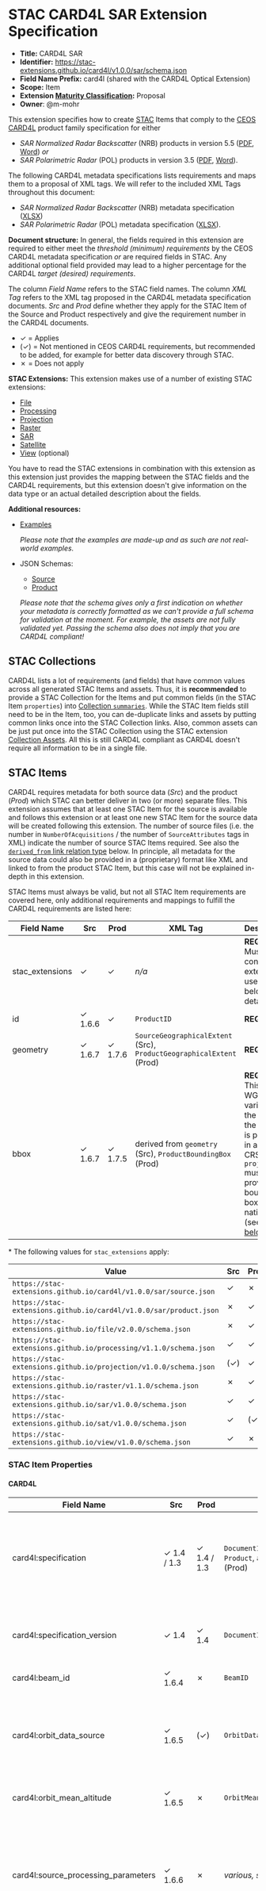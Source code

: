 # STAC CARD4L SAR Extension Specification

- **Title:** CARD4L SAR
- **Identifier:** <https://stac-extensions.github.io/card4l/v1.0.0/sar/schema.json>
- **Field Name Prefix:** card4l (shared with the CARD4L Optical Extension)
- **Scope:** Item
- **Extension [Maturity Classification](https://github.com/radiantearth/stac-spec/tree/master/extensions/README.md#extension-maturity):** Proposal
- **Owner**: @m-mohr

This extension specifies how to create [STAC](https://github.com/radiantearth/stac-spec) Items that
comply to the [CEOS CARD4L](http://ceos.org/ard/) product family specification for either
- *SAR Normalized Radar Backscatter* (NRB) products in version 5.5
  ([PDF](https://ceos.org/ard/files/PFS/NRB/v5.5/CARD4L-PFS_NRB_v5.5.pdf),
  [Word](https://ceos.org/ard/files/PFS/NRB/v5.5/CARD4L-PFS_NRB_v5.5.docx))
  *or*
- *SAR Polarimetric Radar* (POL) products in version 3.5
  ([PDF](https://ceos.org/ard/files/PFS/POL/v3.5/CARD4L-PFS_Polarimetric_Radar-v3.5.pdf),
  [Word](https://ceos.org/ard/files/PFS/POL/v3.5/CARD4L-PFS_Polarimetric_Radar-v3.5.docx)).

The following CARD4L metadata specifications lists requirements and maps them to a proposal of XML tags.
We will refer to the included XML Tags throughout this document:

- *SAR Normalized Radar Backscatter* (NRB) metadata specification
  ([XLSX](https://ceos.org/ard/files/PFS/NRB/v5.5/CARD4L_METADATA-spec_NRB-v5.5.5.xlsx))
- *SAR Polarimetric Radar* (POL) metadata specification
  ([XLSX](https://ceos.org/ard/files/PFS/POL/v3.5/CARD4L_METADATA-spec_POL-v3.5.5.xlsx)).

**Document structure:** In general, the fields required in this extension are required to either meet
the *threshold (minimum) requirements* by the CEOS CARD4L metadata specification *or* are required fields in STAC.
Any additional optional field provided may lead to a higher percentage for the CARD4L *target (desired) requirements*.

The column *Field Name* refers to the STAC field names.
The column *XML Tag* refers to the XML tag proposed in the CARD4L metadata specification documents.
*Src* and *Prod* define whether they apply for the STAC Item of the Source and Product respectively
and give the requirement number in the CARD4L documents.

- ✓ = Applies
- (✓) = Not mentioned in CEOS CARD4L requirements, but recommended to be added, for example for better data discovery through STAC.
- ✗ = Does not apply

**STAC Extensions:** This extension makes use of a number of existing STAC extensions:

- [File](https://github.com/stac-extensions/file)
- [Processing](https://github.com/stac-extensions/processing)
- [Projection](https://github.com/stac-extensions/projection)
- [Raster](https://github.com/stac-extensions/raster)
- [SAR](https://github.com/stac-extensions/sar)
- [Satellite](https://github.com/stac-extensions/sat)
- [View](https://github.com/stac-extensions/view) (optional)

You have to read the STAC extensions in combination with this extension as this extension just provides
the mapping between the STAC fields and the CARD4L requirements, but this extension doesn't give information
on the data type or an actual detailed description about the fields.

**Additional resources:**

- [Examples](examples/)

  *Please note that the examples are made-up and as such are not real-world examples.*
- JSON Schemas:
  - [Source](json-schema/source.json)
  - [Product](json-schema/product.json)
  
  *Please note that the schema gives only a first indication on whether your metadata is correctly formatted
   as we can't provide a full schema for validation at the moment.*
  *For example, the assets are not fully validated yet. Passing the schema also does not imply that you are CARD4L compliant!*

## STAC Collections

CARD4L lists a lot of requirements (and fields) that have common values across all generated STAC Items and assets.
Thus, it is **recommended** to provide a STAC Collection for the Items and put common fields (in the STAC Item `properties`)
into [Collection `summaries`](https://github.com/radiantearth/stac-spec/tree/v1.0.0/collection-spec/collection-spec.md#collection-fields).
While the STAC Item fields still need to be in the Item, too, you can de-duplicate links and assets by putting common
links once into the STAC Collection links. Also, common assets can be just put once into the STAC Collection using the
STAC extension [Collection Assets](https://github.com/radiantearth/stac-spec/tree/v1.0.0/collection-spec/collection-spec.md#assets).
All this is still CARD4L compliant as CARD4L doesn't require all information to be in a single file.

## STAC Items

CARD4L requires metadata for both source data (*Src*) and the product (*Prod*) which STAC can better deliver in two (or more) separate files.
This extension assumes that at least one STAC Item for the source is available and follows this extension or
at least one new STAC Item for the source data will be created following this extension.
The number of source files (i.e. the number in `NumberOfAcquisitions` / the number of `SourceAttributes` tags in XML)
indicate the number of source STAC Items required. See also the [`derived_from` link relation type](#stac-item-links) below.
In principle, all metadata for the source data could also be provided in a (proprietary) format like XML and linked to from the product STAC Item,
but this case will not be explained in-depth in this extension.

STAC Items must always be valid, but not all STAC Item requirements are covered here,
only additional requirements and mappings to fulfill the CARD4L requirements are listed here:

| Field Name      | Src     | Prod    | XML Tag                                                      | Description                                                  |
| --------------- | ------- | ------- | ------------------------------------------------------------ | ------------------------------------------------------------ |
| stac_extensions | ✓       | ✓       | *n/a*                                                        | **REQUIRED.** Must contain all extensions used. See below for details\*. |
| id              | ✓ 1.6.6 | ✓       | `ProductID`                                                  | **REQUIRED.**                                                |
| geometry        | ✓ 1.6.7 | ✓ 1.7.6 | `SourceGeographicalExtent` (Src), `ProductGeographicalExtent` (Prod) | **REQUIRED.**                                                |
| bbox            | ✓ 1.6.7 | ✓ 1.7.5 | derived from `geometry` (Src), `ProductBoundingBox` (Prod)   | **REQUIRED.** This is the WGS84 variant of the bbox. If the product is provided in another CRS, `proj:bbox` must provide the bounding box in the native CRS (see [below](#projection)). |

\* The following values for `stac_extensions` apply:

| Value                                                              | Src  | Prod |
| ------------------------------------------------------------------ | ---- | ---- |
| `https://stac-extensions.github.io/card4l/v1.0.0/sar/source.json`  | ✓    | ✗    |
| `https://stac-extensions.github.io/card4l/v1.0.0/sar/product.json` | ✗    | ✓    |
| `https://stac-extensions.github.io/file/v2.0.0/schema.json`        | ✗    | ✓    |
| `https://stac-extensions.github.io/processing/v1.1.0/schema.json`  | ✓    | ✓    |
| `https://stac-extensions.github.io/projection/v1.0.0/schema.json`  | (✓)  | ✓    |
| `https://stac-extensions.github.io/raster/v1.1.0/schema.json`      | ✗    | ✓    |
| `https://stac-extensions.github.io/sar/v1.0.0/schema.json`         | ✓    | ✓    |
| `https://stac-extensions.github.io/sat/v1.0.0/schema.json`         | ✓    | (✓)  |
| `https://stac-extensions.github.io/view/v1.0.0/schema.json`        | ✓    | ✗    |

### STAC Item Properties

#### CARD4L

| Field Name                             | Src         | Prod        | XML Tag                                                      | Data Type                                               | Description                                                  |
| -------------------------------------- | ----------- | ----------- | ------------------------------------------------------------ | ------------------------------------------------------- | ------------------------------------------------------------ |
| card4l:specification                   | ✓ 1.4 / 1.3 | ✓ 1.4 / 1.3 | `DocumentIdentifier` / `Product`, attribute `type` (Prod)    | string                                                  | **REQUIRED.** The CARD4L specification implemented, either `NRB` (SAR, Normalized Radar Backscatter) or `POL` (SAR, Polarimetric Radar). |
| card4l:specification_version           | ✓ 1.4       | ✓ 1.4       | `DocumentIdentifier`                                         | string                                                  | **REQUIRED.** The CARD4L specification version. Currently always `5.5` for `NRB` and `3.5` for `POL`. |
| card4l:beam_id                         | ✓ 1.6.4     | ✗           | `BeamID`                                                     | string                                                  | **REQUIRED.**                                                |
| card4l:orbit_data_source               | ✓ 1.6.5     | (✓)         | `OrbitDataSource`                                            | string                                                  | **REQUIRED for *Src*.** For example `predicted`, `definitive`, `precise` or `downlinked`. Applies to *Prod*, if additional orbit correction has been applied. |
| card4l:orbit_mean_altitude             | ✓ 1.6.5     | ✗           | `OrbitMeanAltitude`                                          | number                                                  | Platform (mean) altitude in meters (m). |
| card4l:source_processing_parameters    | ✓ 1.6.6     | ✗           | *various, see below*                                         | [Source Processing Object](#source-processing-object)   | Additional relevant processing parameters, e.g., Range- and Azimuth Look Bandwidth and LUT applied. If not available in machine-readable form, can also be specified in `processing:lineage`. |
| card4l:source_geometry                 | ✓ 1.6.7     | ✗           | `SourceDataGeometry`                                         | string                                                  | **REQUIRED.** One of `slant-range` or `ground-range`. |
| card4l:incidence_angle_near_range      | ✓ 1.6.7     | ✗           | `IncAngleNearRange`                                          | number                                                  | **REQUIRED.** In degrees. |
| card4l:incidence_angle_far_range       | ✓ 1.6.7     | ✗           | `IncAngleFarRange`                                           | number                                                  | **REQUIRED.** In degrees. |
| card4l:noise_equivalent_intensity      | ✓ 1.6.9     | ✗           | `Estimates` in `NoiseEquivalentIntensity`                    | [Statistics Object](#statistics-object)                 | **REQUIRED.** Fill the object with statistics that are available for the source data, e.g. min, max and mean. Convert each to decibel, if required. |
| card4l:noise_equivalent_intensity_type | ✓ 1.6.9     | ✗           | `NoiseEquivalentIntensity`, attribute `type`                 | string                                                  | **REQUIRED.** One of `beta0`, `sigma0`, or `gamma0`. |
| card4l:peak_sidelobe_ratio             | ✓ 1.6.9     | ✗           | `PeakSideLobeRatio`                                          | number                                                  | Peak sidelobe ratio (PSLR) in decibel. |
| card4l:integrated_sidelobe_ratio       | ✓ 1.6.9     | ✗           | `IntegratedSideLobeRatio`                                    | number                                                  | Integrated sidelobe ratio (ISLR) in decibel. |
| card4l:noise_removal_applied           | (✓)         | ✓ 3.3       | `NoiseRemovalApplied`                                        | boolean                                                 | **REQUIRED for *Prod*.** Specifies whether noise removal has been applied (`true`) or not (`false`). If set to `true`, a [link with relation type](#stac-item-links) `noise-removal` is **required**, too. |
| card4l:mean_faraday_rotation_angle     | ✓ 1.6.11    | ✗           | `MeanFaradayRotationAngle`                                   | number                                                  | In degrees. |
| card4l:ionosphere_indicator            | ✓ 1.6.12    | ✗           | `IonosphereIndicator`                                        | boolean                                                 | Flag indicating whether the imagery is “significantly impacted” by the ionosphere (`false` - no, `true` – yes). |
| card4l:speckle_filtering               | ✗           | ✓ 1.7.4     | `Filtering`, `FilterApplied`                                 | [Speckle Filter Object](#speckle-filter-object) \| null | **REQUIRED.** Set to `null` if `FilterApplied` would be set to `false`. Otherwise, provide a [Speckle Filter Object](#speckle-filter-object). |
| card4l:pixel_coordinate_convention     | ✗           | ✓ 1.7.8     | `PixelCoordinateConvention`                                  | string                                                  | **REQUIRED.** One of `center` (pixel center), `upper-left` (pixel ULC) or `lower-left` (pixel LLC) |
| card4l:measurement_type                | ✗           | ✓ 3.1       | `BackscatterMeasurement` (NRB)                               | string                                                  | **REQUIRED.** Must be set to `gamma0`.                       |
| card4l:measurement_convention          | ✗           | ✓ 3.1       | `BackscatterConvention` (NRB)                                | string                                                  | **REQUIRED.** Must be set to `linear amplitude`, `linear power` (both NRB + POL) or `angle` (POL only). |
| card4l:conversion_eq                   | ✗           | ✓ 3.2 / 3.1 | `BackscatterConversionEq` (NRB), `ScalingConversionEq` (POL) | string                                                  | **REQUIRED.** Indicate equation to convert from digital numbers (`DN`) to logarithmic decibel scale, see the CARD4L specification (3.1/3.2) for details. |
| card4l:relative_radiometric_accuracy   | ✗           | ✓ 3.5       | `Relative` in `RadiometricAccuracy`                          | number                                                  | Relative accuracy of the Radiometric Terrain Correction in decibel. |
| card4l:absolute_radiometric_accuracy   | ✗           | ✓ 3.5       | `Absolute` in `RadiometricAccuracy`                          | number                                                  | Absolute accuracy of the Radiometric Terrain Correction in decibel. |
| card4l:resampling_method               | ✗           | ✓ 4.1       | `ResamplingMethod`                                           | string                                                  | The resampling method used, e.g. `near`, `bilinear`, `cubic`, etc. (see [GDAL](https://gdal.org/programs/gdalwarp.html#cmdoption-gdalwarp-r) for more) |
| card4l:dem_resampling_method           | ✗           | ✓ 4.2       | `DEMResamplingMethod`                                        | string                                                  | The resampling method used for the DEM, see above for example values. |
| card4l:egm_resampling_method           | ✗           | ✓ 4.2       | `EGMResamplingMethod`                                        | string                                                  | The resampling method used for the EGM, see above for example values. |
| card4l:northern_geometric_accuracy     | ✗           | ✓ 4.3       | `NorthernSTDev` / `NorthernBias` in `GeoCorrAccuracy`        | number                                                  | **REQUIRED.** An estimate of the northern geometric accuracy in meters. |
| card4l:eastern_geometric_accuracy      | ✗           | ✓ 4.3       | `EasternSTDev` / `EasternBias` in `GeoCorrAccuracy`          | number                                                  | **REQUIRED.** An estimate of the eastern geometric accuracy in meters. |
| card4l:gridding_convention             | ✗           | ✓ 4.4       | `GriddingConvention`                                         | string                                                  | **REQUIRED if no reference URL/DOI has been provided as a [link with relation type](#stac-item-links) `gridding-convention`** A brief free text description of the gridding convention used. |

##### Statistics Object

| Field Name    | Type   | Description                                        |
| ------------- | ------ | -------------------------------------------------- |
| mean          | number | mean value of all the pixels in the band           |
| minimum       | number | minimum value of the pixels in the band            |
| maximum       | number | maximum value of the pixels in the band            |
| ...           | number | Additional statistics (see below)                  |

The three properties above are the fields for mean, min and max. values.
You can choose to provide other fields depending on what is available for your source data.
Nevertheless, you have to provide at least one property in the Statistics Object. 

##### Speckle Filter Object

The following fields are all specified in CARD4L requirement 1.7.4. 
It is **required** to add all speckle filter parameters to this object.

| Field Name       | Data Type | XML Tag           | Description                        |
| ---------------- | --------- | ----------------- | ---------------------------------- |
| type             | string    | `FilterType`      | **REQUIRED.**                      |
| window_size_col  | integer   | `WindowSizeCol`   |                                    |
| window_size_line | integer   | `WindowSizeLine`  |                                    |
| ...              | ...       | `OtherParameters` | Add all speckle filter parameters. |

##### Source Processing Object

Additional relevant processing parameters, 
e.g., Range- and Azimuth Look Bandwidth and LUT applied. 
If not available in machine-readable form, can also be specified in `processing:lineage`. 
The following fields are all suggested in CARD4L requirement 1.6.6. 
None of the fields is required.

| Field Name             | Data Type | XML Tag                | Description                                                  |
| ---------------------- | --------- | ---------------------- | ------------------------------------------------------------ |
| lut_applied            | string    | `lutApplied`           |                                                              |
| range_look_bandwidth   | \[number] | `RangeLookBandwidth`   | Range Look Bandwidth per swath in Gigahertz (GHz). |
| azimuth_look_bandwidth | \[number] | `AzimuthLookBandwidth` | Azimuth Look Bandwidth per swath in Gigahertz (GHz). |
| ...                    | ...       | *n/a*                  | Add all source data processing parameters.                   |

#### Common Metadata

| Field Name     | Src     | Prod    | XML Tag                                         | Description                                                  |
| -------------- | ------- | ------- | ----------------------------------------------- | ------------------------------------------------------------ |
| license        | ✓ 1.3   | ✓ 1.3   | `Product`, attribute `Copyright`                | Recommended to be specified in a STAC Collection.            |
| datetime       | ✓       | ✓       | *n/a*                                           | **REQUIRED.** Recommended to set to the central timestamp between `start_datetime` and `end_datetime`. |
| start_datetime | ✓ 1.6.3 | ✓ 1.5   | `FirstAcquistionDate` (Prod), `StartTime` (Src) | **REQUIRED.** Start time of the first acquisition.           |
| end_datetime   | ✓ 1.6.3 | ✓ 1.5   | `LastAcquistitionDate` (Prod), `EndTime` (Src)  | **REQUIRED.** End time of the last acquisition.              |
| instruments    | ✓ 1.6.2 | (✓)     | `Instrument`                                    | **REQUIRED for *Src*.** Check STAC for potential values, example: `c-sar` for Sentinel-1 |
| constellation  | ✓ 1.6.2 | (✓)     | *n/a*                                           | Constellation name in lower-case. Only if part of a constellation, e.g. `sentinel-1` for Sentinel 1A and 1B. Can often be derived from `platform`. |
| platform       | ✓ 1.6.2 | (✓)     | `Satellite`                                     | **REQUIRED for *Src*.** Platform name in lower-case. Use a specific name such as `sentinel-1a` if part of constellation. MUST NOT duplicate `constellation`. |
| gsd            | ✗       | ✓ 1.7.3 | `ProductColumnSpacing` / `ProductRowSpacing`    | **REQUIRED.** Convert to meters, if required. Currently, there's no way to express separate ground sample distances for x and y. |

#### Processing

| Field Name            | Src     | Prod    | XML Tag              | Description                                                  |
| --------------------- | ------- | ------- | -------------------- | ------------------------------------------------------------ |
| processing:facility   | ✓ 1.6.6 | ✓ 1.7.1 | `ProcessingFacility` | **REQUIRED.** The name of the facility that produced the data. |
| processing:level      | ✓ 1.6.6 | ✓ 1.7.1 | *n/a*                | **REQUIRED.** See [here](https://github.com/stac-extensions/processing#suggested-processing-levels) for suggested processing levels. |
| processing:software   | ✓ 1.6.6 | ✓ 1.7.1 | `SoftwareVersion`    | **REQUIRED.** A dictionary with software name/version number for key/value describing one or more softwares that produced the data. |
| processing:lineage    | ✓       | ✓       | *n/a*                | A human-readable description of the full processing workflow and parameters, e.g. algorithms and corrections applied. |
| processing:expression | ✓       | ✓       | *n/a*                | A machine-readable description of the full processing workflow and parameters, e.g. a Dask graph, an openEO process or a SNAP graph. Alternatively, you can also link to a processing chain with the relation type `processing-expression` (see below). |

#### Projection

| Field Name                | Src  | Prod    | XML Tag                     | Description                                  |
| ------------------------- | ---- | ------- | --------------------------- | -------------------------------------------- |
| proj:epsg                 | (✓)  | ✓ 1.7.9 | `CoordinateReferenceSystem` | **REQUIRED for *Prod*.** See comment below*. |
| proj:wkt2 / proj:projjson | (✓)  | ✓ 1.7.9 | `CoordinateReferenceSystem` | **REQUIRED for *Prod* if `proj:epsg` is `null`.** See comment below*. |
| proj:bbox                 | (✓)  | ✓ 1.7.5 | `ProductBoundingBox`        | **REQUIRED for *Prod* if the native CRS is not WGS84.** This is the bounding box in the native CRS of the product. Can be omitted if the native CRS is WGS84. |
| proj:transform            |  ✗   | (✓)     | *n/a*                       | Recommended to include the affine transformation coefficients for the default grid. |

\* For *Prod* the metadata must specify the map projection (see 1.7.9).
`proj:epsg` is **required** by STAC. If there's no suitable EPSG code, set the field to `null`,
which then requires one of `proj:wkt2` or `proj:projjson` to be specified.

#### SAR

| Field Name                  | Src     | Prod  | XML Tag                                                      | Description                                                  |
| --------------------------- | ------- | ----- | ------------------------------------------------------------ | ------------------------------------------------------------ |
| sar:instrument_mode         | ✓ 1.6.4 | (✓)   | `ObservationMode`                                            | **REQUIRED for *Src*.**                                      |
| sar:frequency_band          | ✓ 1.6.4 | (✓)   | `RadarBand`                                                  | **REQUIRED for *Src*.**                                      |
| sar:center_frequency        | ✓ 1.6.4 | ✗     | `RadarCenterFrequency`                                       | **REQUIRED.** In Gigahertz (GHz).                                 |
| sar:polarizations           | ✓ 1.6.4 | (✓)   | `Polarizations`                                              | **REQUIRED for *Src*.**                                      |
| sar:product_type            | ✓ 1.6.6 | ✓ 3.1 | `ProductLevel` (Src), `Measurements`, attribute `type` (Prod, POL only) | **REQUIRED.** *Src*: Find suitable [product type in the SAR extension](https://github.com/stac-extensions/sar/blob/v1.0.0/README.md#item-properties). *Prod*: `NRB` for Normalized Radar Backscatter products, `COVMAT` for Normalized Radar Covariance Matrix products or `PRD` for Polarimetric Radar Decomposition products. |
| sar:observation_direction   | ✓ 1.6.4 | ✗     | `AntennaPointing`                                            | **REQUIRED.** Lower-case                                     |
| sar:looks_azimuth           | ✓ 1.6.6 | ✗     | `AzimuthNumberOfLooks`                                       | **REQUIRED.**                                                |
| sar:looks_range             | ✓ 1.6.6 | ✗     | `RangeNumberOfLooks`                                         | **REQUIRED.**                                                |
| sar:pixel_spacing_azimuth   | ✓ 1.6.7 | ✗     | `AzimuthPixelSpacing`                                        | **REQUIRED.** In meters (m).                                 |
| sar:pixel_spacing_range     | ✓ 1.6.7 | ✗     | `RangePixelSpacing`                                          | **REQUIRED.** In meters (m).                                 |
| sar:resolution_azimuth      | ✓ 1.6.7 | ✗     | `AzimuthResolution`                                          | **REQUIRED.** In meters (m).                                 |
| sar:resolution_range        | ✓ 1.6.7 | ✗     | `RangeResolution`                                            | **REQUIRED.** In meters (m).                                 |
| sar:looks_equivalent_number | ✓ 1.6.9 | ✗     | `EquivalentNumberOfLooks`                                    |                                                              |

#### Satellite

| Field Name         | Src     | Prod | XML Tag         | Description                        |
| ------------------ | ------- | ---- | --------------- | ---------------------------------- |
| sat:orbit_state    | ✓ 1.6.5 | (✓)  | `PassDirection` | **REQUIRED for *Src*.** Lower-case |
| sat:relative_orbit | ✓       | (✓)  | *n/a*           |                                    |
| sat:absolute_orbit | ✓       | (✓)  | *n/a*           |                                    |

#### View

| Field Name           | Src     | Prod | XML Tag           | Description                                                  |
| -------------------- | ------- | ---- | ----------------- | ------------------------------------------------------------ |
| view:azimuth         | ✓ 1.6.5 | ✗    | `PlatformHeading` | In degrees. STAC uses the range 0 to 360°, so if you use the range -180 - 180, you need to add +180 for conversion. |
| view:incidence_angle | ✓ 1.6.5 | ✗    | *n/a*             | In degrees. Center between `card4l:incidence_angle_near_range` and `card4l:incidence_angle_far_range`. This is the sensor incidence angle. For per-pixel incidence angles, refer to the asset with the role `local-incidence-angle`. |

### STAC Item Links

| Relation Type                  | Src      | Prod                | XML Tag                    | Description                                                  |
| ------------------------------ | -------- | ------------------- | -------------------------- | ------------------------------------------------------------ |
| card4l-document                | ✓        | ✓ 1.4               | `DocumentIdentifier`       | **REQUIRED.** Instead of the document identifier, provide URLs to the Word (media type: `application/vnd.openxmlformats-officedocument.wordprocessingml.document`) and PDF (media type: `application/pdf`) document. |
| derived_from                   | ✗        | ✓ 1.6               | *n/a*                      | **REQUIRED.** Points back to the source's STAC Item, which must comply to the *Src* requirements. May be multiple items, if the product is derived from multiple acquisitions. The number of acquisitions (`NumberOfAcquisitions`) is the number of links with this relation type. |
| about                          | (✓)      | (✓)                 | *n/a*                      | URL to other documentation, e.g. algorithms used in the generation process. |
| related                        | ✗        | ✓ 1.7.2             | `AncillaryData`            | URL to the sources of ancillary or auxiliary data used in the generation process. Excludes DEMs, which use the relation `elevation-model` instead. |
| access                         | ✓ 1.6.1  | ✓ 1.7.1             | *n/a*                      | URL to data access information.                             |
| satellite                      | ✓ 1.6.2  | ✗                   | `SatelliteReference`       | URL to the relevant CEOS Missions, Instruments and Measurements Database record. |
| state-vectors                  | ✓ 1.6.5  | ✗                   | `StateVector`              | URL to an orbit data file containing at least 5 state vectors. |
| sensor-calibration             | ✓ 1.6.8  | ✗                   | `SensorCalibration`        | URL to the sensor calibration parameters.                   |
| pol-cal-matrices               | ✓ 1.6.10 | ✗                   | `PolCalMatrices`           | URL to the complex-valued polarimetric distortion matrices with the channel imbalance and the cross-talk applied for the polarimetric calibration. |
| referenced-faraday-rotation    | ✓ 1.6.11 | ✗                   | `ReferenceFaradayRotation` | URL to the method or paper used to derive the estimate for the mean Faraday rotation angle. |
| noise-removal                  | ✗        | ✓ 3.3               | `NRAlgorithm`              | **REQUIRED if noise removal has been applied.** URL to the noise removal algorithm details. |
| radiometric-terrain-correction | ✗        | ✓ 3.4               | `RTCAlgorithm`             | **REQUIRED.** URL to the Radiometric Terrain Correction algorithm details. |
| radiometric-accuracy           | ✗        | ✓ 3.5               | `RadAccuracyReference`     | URL describing the radiometric uncertainty of the product. |
| geometric-correction           | ✗        | ✓ 4.1               | `GeoCorrAlgorithm`         | URL to the Geometric Correction algorithm details.          |
| elevation-model *or* surface-model | ✗      | ✓ 4.2               | `DEMReference`             | **REQUIRED.** URL to the Digital Elevation Model (DEM) or Digital Surface Model (DSM) used for Geometric Terrain Correction. Preferably URLs to a STAC Item with additional metadata such as the line-spacing, column-spacing, horizontal and vertical accuracy. |
| earth-gravitational-model      | ✗        | ✓ 4.2               | `EGMReference`             | **REQUIRED.** URL to the Earth Gravitational Model (EGM) used for Geometric Correction. Preferably URLs to a STAC Item with additional metadata for the EGM (see above). |
| geometric-accuracy             | ✗        | ✓ 4.3               | `GeometricCorrAccuracy`    | URL to documentation of estimate of absolute localization error. |
| gridding-convention            | ✗        | ✓ 4.4               | `GriddingConvention`       | URL that describes the gridding convention used. |
| processing-expression          | ✓ 1.6.6  | ✓ 1.7.1 / 4.1 / ... | *n/a*                      | A processing chain (or script) that describes how the data has been processed. |

Note: CARD4L XML files also allow DOIs to be given instead of URLs. DOIs must be converted to URLs for STAC!

### STAC Item Assets

Whether the metadata are provided in a single record relevant to all pixels, or separately for each pixel, is at the discretion of the data provider. 

The role names specify the values to be used in the Asset's `roles`.
Each of the assets can either be exposed individually or grouped together in any form.
In the latter case the role names can simply be merged to a set of unique role names.
Roles can also be combined for a single file.
The *italic* role names could be used as the asset's key.

**All additional properties are required, except the properties in *italic*.**

| Role Name(s)                          | Src  | Prod        | XML Tag                      | Additional properties                                        | Description                                                  |
| ------------------------------------- | ---- | ----------- | ---------------------------- | ------------------------------------------------------------ | ------------------------------------------------------------ |
| *card4l*, metadata                    | ✗    | ✓ 2.1       | *n/a*                        | `type`                                                       | Points to a metadata XML file that follows the CARD4L metadata specification. Media type: `application/xml` |
| *data-mask*, metadata                 | ✗    | ✓ 2.2       | `DataMask`                   | `type`, `raster:bands` (with `values` \[see notes\], `nodata`, `data_type` and `bits_per_sample`), `file:byte_order`, *`file:header_size`* | **REQUIRED.** Points to the data mask file.                  |
| *contributing-area*, metadata         | ✗    | ✓ 2.3       | `LocalContributingArea`      | `type`, `raster:bands` (with `unit`, `data_type` and `bits_per_sample`), `file:byte_order`, *`file:header_size`* | Points to the normalized scattering area file. |
| *local-incidence-angle*,  metadata    | ✗    | ✓ 2.4       | `LocalIncAngle`              | `type`, `raster:bands` (with `unit`, `data_type` and `bits_per_sample`), `file:byte_order`, *`file:header_size`* | **REQUIRED.** Points to the DEM-based local incidence angle file. `unit` is usually `degree`. |
| *ellipsoid-incidence-angle*, metadata | ✗    | ✓ 2.5       | `EllipsoidIncAngle`          | `type`, `raster:bands` (with `unit`, `data_type` and `bits_per_sample`), `file:byte_order`, *`file:header_size`*, *`card4l:ellipsoidal_height`* | `unit` is usually `degree`.                                  |
| *noise-power*, card4l, metadata       | ✗    | ✓ 2.6       | `NoisePower`                 | `type`, `raster:bands` (with `unit`, `data_type` and `bits_per_sample`), `file:byte_order`, *`file:header_size`* | **REQUIRED if noise removal was applied.** `unit` is usually NESZ or NEBZ. |
| *gamma-sigma-ratio*, metadata         | ✗    | ✓ 2.7       | `GammaToSigmaRatio`          | `type`, `raster:bands` (with `data_type` and `bits_per_sample`), `file:byte_order`, *`file:header_size`* |                                                              |
| (*acquisition-id* or *date-offset*), metadata | ✗ | ✓ 2.8  | `AcquisitionIDImage`         | `type`, `raster:bands` (with `data_type` and `bits_per_sample`), `file:byte_order`, *`file:header_size`* | **REQUIRED for multi-source products only.** Acquisition ID or acquisition date for each pixel is identified (see 2.8 for details). |
| (*elevation-model* or *surface-model* or *earth-gravitational-model*), metadata | ✗ | ✓ 2.9 | `PerPixelDEM` | `type`, `raster:bands` (with `data_type` and `bits_per_sample`), `file:byte_order`, *`file:header_size`* | Per-pixel DEM/DSM/EGM as used in product generation. |
| *backscatter*, data                   | ✗    | ✓ 3.1 (NRB) | `BackscatterMeasurementData` | `type`, `created`, `sar:polarizations`, `raster:bands` (with `data_type` and `bits_per_sample`), `file:byte_order`, *`file:header_size`*, `proj:shape`, *`card4l:border_pixels`* | **REQUIRED for *NRB*.** Points to the backscatter measurements for the polarizations specified in `sar:polarizations`. |
| (*covmat* and/or *prd*), data         | ✗    | ✓ 3.1 (POL) | `Measurements`               | `type`, `created`, `sar:polarizations` (CovMat only), `raster:bands` (with `data_type` and `bits_per_sample`), `file:byte_order`, *`file:header_size`*, `proj:shape`, *`card4l:border_pixels`* | **REQUIRED for *POL*.** Points to the Normalized Polarimetric Radar Covariance Matrix (CovMat) *or* the Polarimetric Radar Decomposition (PRD) |

#### Additional Asset Properties

The following table lists properties that may occur in the assets.
The list doesn't specify which fields apply to which asset and it also doesn't specify which fields are required.
For those details please refer to the ["Additional properties" column in the table above](#stac-item-assets).

| Field Name                | Src     | Prod    | XML Tag                                         | Data Type                                                    | Description                                                  |
| ------------------------- | ------- | ------- | ----------------------------------------------- | ------------------------------------------------------------ | ------------------------------------------------------------ |
| type                      | (✓)     | ✓       | `DataFormat`                                    | string                                                       | The media type of the file format.                           |
| created                   | ✓ 1.6.6 | ✓ 1.7.1 | `ProcessingDate` (Src), `ProcessingTime` (Prod) | string                                                       | The time of the processing is specified via the `created` property of the asset as specified in the [STAC Common metadata](https://github.com/radiantearth/stac-spec/tree/v1.0.0/item-spec/common-metadata.md#date-and-time). |
| sar:polarizations         | (✓)     | ✓       | *n/a*                                           | \[string\]                                                   | The polarization(s) of the asset.                            |
| file:header_size          | ✗       | ✓ 1.7.7 | `HeaderSize`                                    | integer                                                      | File header size in bytes (**required** if applicable to the file format). |
| file:byte_order           | ✗       | ✓       | `ByteOrder`                                     | string                                                       | One of `big-endian` or `little-endian`                       |
| raster:bands              | ✗       | ✓       | see below | \[[Raster Band Object](https://github.com/stac-extensions/raster/blob/v1.1.0/README.md#raster-band-object)\] | Bands with at least the required fields for the corresponding asset role (see above and below). |
| card4l:ellipsoidal_height | ✗       | ✓       | `EllipsoidalHeight`                             | number                                                       | Indicate which ellipsoidal height was used, in meters.       |
| card4l:border_pixels      | ✗       | ✓ 1.7.7 | `NumBorderPixels`                               | integer                                                      | Number of border pixels (**required** only if applicable). |
| proj:shape                | ✗       | ✓ 1.7.7 | `NumberLines`, `NumberPixelsPerLine`            | \[integer]                                                   | The shape of the asset.                                      |

##### raster:bands

| Field Name      | Src  | Prod  | XML Tag                                      | Data Type                                                    | Description                                                  |
| --------------- | ---- | ----- | -------------------------------------------- | ------------------------------------------------------------ | ------------------------------------------------------------ |
| data_type       | ✗    | ✓     | `DataType`                                   | string                                                       | One of the [Data Types](https://github.com/stac-extensions/raster/blob/v1.1.0/README.md#data-types). |
| bits_per_sample | ✗    | ✓     | `BitsPerSample`                              | integer                                                      | Bits per sample, e.g. 8, 16, 32, ...                         |
| unit            | ✗    | ✓     | `SampleType`                                 | string                                                       | The unit of the values in the asset, preferably compliant to [UDUNITS-2](https://ncics.org/portfolio/other-resources/udunits2/). |
| values          | ✗    | ✓ 2.2 | `ValidData` and `InvalidData` in `BitValues` | \[[Mapping Object](https://github.com/stac-extensions/file/blob/v1.0.0/README.md#mapping-object)\] | Specify value(s) for valid and invalid data separately.      |
| nodata          | ✗    | ✓ 2.2 | `NoData` in `BitValues`                      | \[any]                                                       | Value(s) for no-data.                                        |

## Notes

- 1.6.1 / 1.7.1: `SourceDataRepository` and `RepositoryURL` are covered by STAC link structures. 
  All CARD4L compliant STAC Catalog are **required** to make intensive use of STAC link relation types such as
  `root`, `parent`, `child`, `item` and `collection`.
- 1.7.9: The CARD4L specification is not clear whether a string representation of a CRS is required or whether an EPSG code would fulfil the requirement already.
- 2.2: `raster:bands[*].values` is not standardized yet in STAC, this could change to `file:values`
  or something different with a similar structure in the future.
- 4.4: In the CARD4L metadata specification the Gridding Convention details seem to be required although not required in the textual specification.